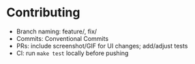 # Contributing
- Branch naming: feature/<topic>, fix/<topic>
- Commits: Conventional Commits
- PRs: include screenshot/GIF for UI changes; add/adjust tests
- CI: run `make test` locally before pushing